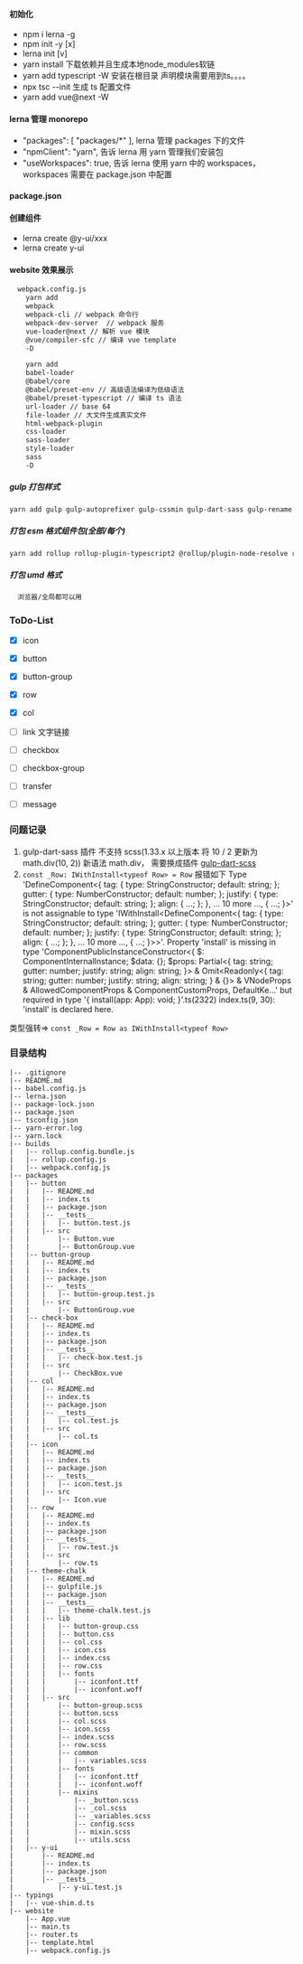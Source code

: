 #### 初始化
- npm i lerna -g
- npm init -y [x]
- lerna init [v]
- yarn install 下载依赖并且生成本地node_modules软链
- yarn add typescript -W  安装在根目录 声明模块需要用到ts。。。。
- npx tsc --init 生成 ts 配置文件
- yarn add vue@next -W


#### lerna 管理 monorepo
- "packages": [
    "packages/*"
  ], lerna 管理 packages 下的文件
- "npmClient": "yarn", 告诉 lerna 用 yarn 管理我们安装包
- "useWorkspaces": true, 告诉 lerna 使用 yarn 中的 workspaces，workspaces 需要在 package.json 中配置


#### package.json

#### 创建组件
- lerna create @y-ui/xxx
- lerna create y-ui


#### website 效果展示
```sh
  webpack.config.js
    yarn add
    webpack
    webpack-cli // webpack 命令行
    webpack-dev-server  // webpack 服务
    vue-loader@next // 解析 vue 模块
    @vue/compiler-sfc // 编译 vue template
    -D

    yarn add
    babel-loader
    @babel/core
    @babel/preset-env // 高级语法编译为低级语法
    @babel/preset-typescript // 编译 ts 语法
    url-loader // base 64
    file-loader // 大文件生成真实文件
    html-webpack-plugin
    css-loader
    sass-loader
    style-loader
    sass
    -D

```



##### gulp 打包样式

```sh
yarn add gulp gulp-autoprefixer gulp-cssmin gulp-dart-sass gulp-rename -D -W
```


##### 打包 esm 格式组件包(全部/每个)
```sh
yarn add rollup rollup-plugin-typescript2 @rollup/plugin-node-resolve rollup-plugin-vue -D -W
```


##### 打包 umd 格式
```sh
  浏览器/全局都可以用
```


### ToDo-List
- [x] icon
- [x] button
- [x] button-group
- [x] row
- [x] col
- [ ] link 文字链接
- [ ] checkbox
- [ ] checkbox-group
- [ ] transfer
- [ ] message



### 问题记录

1. gulp-dart-sass 插件 不支持 scss(1.33.x 以上版本 将 10 / 2 更新为 math.div(10, 2)) 新语法 math.div，
  需要换成插件 [gulp-dart-scss](https://sass-lang.com/documentation/breaking-changes/slash-div)
2. `const _Row: IWithInstall<typeof Row> = Row`
  报错如下
  Type 'DefineComponent<{ tag: { type: StringConstructor; default: string; }; gutter: { type: NumberConstructor; default: number; }; justify: { type: StringConstructor; default: string; }; align: { ...; }; }, ... 10 more ..., { ...; }>' is not assignable to type 'IWithInstall<DefineComponent<{ tag: { type: StringConstructor; default: string; }; gutter: { type: NumberConstructor; default: number; }; justify: { type: StringConstructor; default: string; }; align: { ...; }; }, ... 10 more ..., { ...; }>>'.
  Property 'install' is missing in type 'ComponentPublicInstanceConstructor<{ $: ComponentInternalInstance; $data: {}; $props: Partial<{ tag: string; gutter: number; justify: string; align: string; }> & Omit<Readonly<{ tag: string; gutter: number; justify: string; align: string; } & {}> & VNodeProps & AllowedComponentProps & ComponentCustomProps, DefaultKe...' but required in type '{ install(app: App<any>): void; }'.ts(2322)
  index.ts(9, 30): 'install' is declared here.

  类型强转=>
  `const _Row = Row as IWithInstall<typeof Row>`


### 目录结构
```
|-- .gitignore
|-- README.md
|-- babel.config.js
|-- lerna.json
|-- package-lock.json
|-- package.json
|-- tsconfig.json
|-- yarn-error.log
|-- yarn.lock
|-- builds
|   |-- rollup.config.bundle.js
|   |-- rollup.config.js
|   |-- webpack.config.js
|-- packages
|   |-- button
|   |   |-- README.md
|   |   |-- index.ts
|   |   |-- package.json
|   |   |-- __tests__
|   |   |   |-- button.test.js
|   |   |-- src
|   |       |-- Button.vue
|   |       |-- ButtonGroup.vue
|   |-- button-group
|   |   |-- README.md
|   |   |-- index.ts
|   |   |-- package.json
|   |   |-- __tests__
|   |   |   |-- button-group.test.js
|   |   |-- src
|   |       |-- ButtonGroup.vue
|   |-- check-box
|   |   |-- README.md
|   |   |-- index.ts
|   |   |-- package.json
|   |   |-- __tests__
|   |   |   |-- check-box.test.js
|   |   |-- src
|   |       |-- CheckBox.vue
|   |-- col
|   |   |-- README.md
|   |   |-- index.ts
|   |   |-- package.json
|   |   |-- __tests__
|   |   |   |-- col.test.js
|   |   |-- src
|   |       |-- col.ts
|   |-- icon
|   |   |-- README.md
|   |   |-- index.ts
|   |   |-- package.json
|   |   |-- __tests__
|   |   |   |-- icon.test.js
|   |   |-- src
|   |       |-- Icon.vue
|   |-- row
|   |   |-- README.md
|   |   |-- index.ts
|   |   |-- package.json
|   |   |-- __tests__
|   |   |   |-- row.test.js
|   |   |-- src
|   |       |-- row.ts
|   |-- theme-chalk
|   |   |-- README.md
|   |   |-- gulpfile.js
|   |   |-- package.json
|   |   |-- __tests__
|   |   |   |-- theme-chalk.test.js
|   |   |-- lib
|   |   |   |-- button-group.css
|   |   |   |-- button.css
|   |   |   |-- col.css
|   |   |   |-- icon.css
|   |   |   |-- index.css
|   |   |   |-- row.css
|   |   |   |-- fonts
|   |   |       |-- iconfont.ttf
|   |   |       |-- iconfont.woff
|   |   |-- src
|   |       |-- button-group.scss
|   |       |-- button.scss
|   |       |-- col.scss
|   |       |-- icon.scss
|   |       |-- index.scss
|   |       |-- row.scss
|   |       |-- common
|   |       |   |-- variables.scss
|   |       |-- fonts
|   |       |   |-- iconfont.ttf
|   |       |   |-- iconfont.woff
|   |       |-- mixins
|   |           |-- _button.scss
|   |           |-- _col.scss
|   |           |-- _variables.scss
|   |           |-- config.scss
|   |           |-- mixin.scss
|   |           |-- utils.scss
|   |-- y-ui
|       |-- README.md
|       |-- index.ts
|       |-- package.json
|       |-- __tests__
|           |-- y-ui.test.js
|-- typings
|   |-- vue-shim.d.ts
|-- website
    |-- App.vue
    |-- main.ts
    |-- router.ts
    |-- template.html
    |-- webpack.config.js
```
